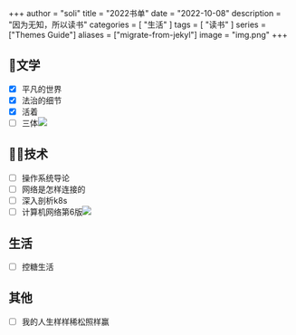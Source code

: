 +++
author = "soli"
title = "2022书单"
date = "2022-10-08"
description = "因为无知，所以读书"
categories = [
"生活"
]
tags = [
"读书"
]
series = ["Themes Guide"]
aliases = ["migrate-from-jekyl"]
image = "img.png"
+++
<!--more-->
## :book:文学
- [x] 平凡的世界
- [x] 法治的细节
- [x] 活着
- [ ] 三体![](https://geps.dev/progress/23)
## :technologist:技术
- [ ] 操作系统导论
- [ ] 网络是怎样连接的
- [ ] 深入剖析k8s
- [ ] 计算机网络第6版![](https://geps.dev/progress/33)
## 生活
- [ ] 控糖生活
## 其他
- [ ] 我的人生样样稀松照样赢
